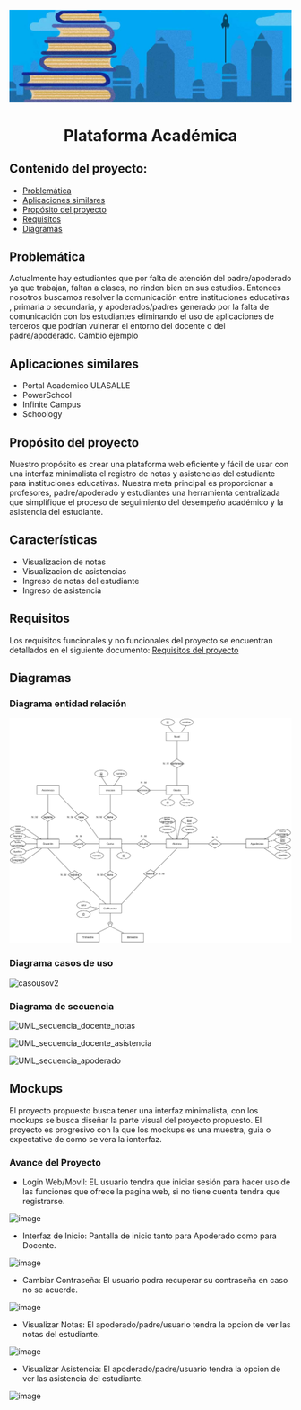![Logo-PA](Logo-PA.JPG)
<h1 align="center">Plataforma Académica</h1>

## Contenido del proyecto:

- [Problemática](#Problemática)
- [Aplicaciones similares](#Aplicaciones-similares)
- [Propósito del proyecto](#Propósito-del-proyecto)
- [Requisitos](#Requisitos)
- [Diagramas](#Diagramas)

## Problemática

Actualmente hay estudiantes que por falta de atención del padre/apoderado ya que trabajan, faltan a clases, no rinden bien en sus estudios. Entonces nosotros buscamos resolver la comunicación entre instituciones educativas , primaria o secundaria, y apoderados/padres generado por la falta de comunicación con los estudiantes  eliminando el uso de aplicaciones de terceros que podrían vulnerar el entorno del docente o del padre/apoderado. Cambio ejemplo

## Aplicaciones similares

- Portal Academico ULASALLE
- PowerSchool
- Infinite Campus
- Schoology

## Propósito del proyecto

Nuestro propósito es crear una plataforma web eficiente y fácil de usar con una interfaz minimalista el registro de notas y asistencias del estudiante para instituciones educativas. Nuestra meta principal es proporcionar a profesores, padre/apoderado y estudiantes una herramienta centralizada que simplifique el proceso de seguimiento del desempeño académico y la asistencia del estudiante. 

## Características

- Visualizacion de notas
- Visualizacion de asistencias
- Ingreso de notas del estudiante
- Ingreso de asistencia

## Requisitos

Los requisitos funcionales y no funcionales del proyecto se encuentran detallados en el siguiente documento: [Requisitos del proyecto](https://drive.google.com/file/d/1j5xsyA21bkWk6gz__MowmHE6-j_Wsw8z/view?usp=drive_link)

## Diagramas

### Diagrama entidad relación

![DER](https://github.com/eluqm/CsoftwareGrupo03/blob/main/Im%C3%A1genes/DER_3.0.jpg)

### Diagrama casos de uso

![casousov2](https://github.com/eluqm/CsoftwareGrupo03/assets/103951817/97f531ed-390d-4cc9-8645-57c55cc9d610)

### Diagrama de secuencia

![UML_secuencia_docente_notas](https://github.com/eluqm/CsoftwareGrupo03/blob/main/Im%C3%A1genes/Secuencia%20UML%20docente.jpg "Diagrama de secuencia de ingreso de notas" )

![UML_secuencia_docente_asistencia](https://github.com/eluqm/CsoftwareGrupo03/blob/main/Im%C3%A1genes/secuencia%20UML%20docente-asistencia%20.jpg)

![UML_secuencia_apoderado](https://github.com/eluqm/CsoftwareGrupo03/blob/main/Im%C3%A1genes/secuencia%20UML%20apoderado.jpg)

## Mockups

El proyecto propuesto busca tener una interfaz minimalista, con los mockups se busca diseñar la parte visual del proyecto propuesto. El proyecto es progresivo con la que los mockups es una muestra, guia o expectative de como se vera la ionterfaz.

### Avance del Proyecto

- Login Web/Movil: EL usuario tendra que iniciar sesión para hacer uso de las funciones que ofrece la pagina web, si no tiene cuenta tendra que registrarse.

![image](https://github.com/eluqm/CsoftwareGrupo03/assets/103951817/2b58543d-8ed8-4da7-b288-022d56cbf583)

- Interfaz de Inicio: Pantalla de inicio tanto para Apoderado como para Docente.
  
![image](https://github.com/eluqm/CsoftwareGrupo03/assets/103951817/14ba8570-3faf-4609-b0b0-18af4777c32e)

- Cambiar Contraseña: El usuario podra recuperar su contraseña en caso no se acuerde.

![image](https://github.com/eluqm/CsoftwareGrupo03/assets/103951817/66b40a1a-86c9-4358-a2ec-b881c701f26d)

- Visualizar Notas: El apoderado/padre/usuario tendra la opcion de ver las notas del estudiante.

![image](https://github.com/eluqm/CsoftwareGrupo03/assets/103951817/055520e6-cf95-4243-a4b0-4f03922ecafa)

- Visualizar Asistencia:  El apoderado/padre/usuario tendra la opcion de ver las asistencia del estudiante.

![image](https://github.com/eluqm/CsoftwareGrupo03/assets/103951817/d28efab1-5f18-497b-b503-70d7513368f8)






